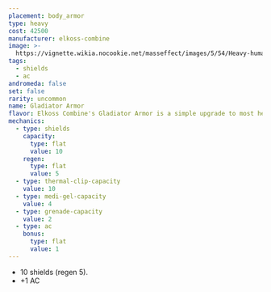 ```yaml
---
placement: body_armor
type: heavy
cost: 42500
manufacturer: elkoss-combine
image: >-
  https://vignette.wikia.nocookie.net/masseffect/images/5/54/Heavy-human-Gladiator.png/revision/latest/scale-to-width-down/160?cb=20100209161008
tags:
  - shields
  - ac
andromeda: false
set: false
rarity: uncommon
name: Gladiator Armor
flavor: Elkoss Combine's Gladiator Armor is a simple upgrade to most heavy armor.
mechanics:
  - type: shields
    capacity:
      type: flat
      value: 10
    regen:
      type: flat
      value: 5
  - type: thermal-clip-capacity
    value: 10
  - type: medi-gel-capacity
    value: 4
  - type: grenade-capacity
    value: 2
  - type: ac
    bonus:
      type: flat
      value: 1
---
```

- 10 shields (regen 5).
- +1 AC
